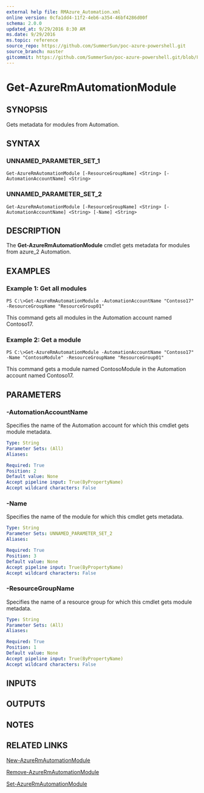 ```yaml
---
external help file: RMAzure_Automation.xml
online version: 0cfa1dd4-11f2-4eb6-a354-46bf4286d00f
schema: 2.0.0
updated_at: 9/29/2016 8:30 AM
ms.date: 9/29/2016
ms.topic: reference
source_repo: https://github.com/SummerSun/poc-azure-powershell.git
source_branch: master
gitcommit: https://github.com/SummerSun/poc-azure-powershell.git/blob/8903b0f1daa01932ac5fa167f377736de2df6709/azureps-cmdlets-docs/Resource%20Manager/Automation%20Cmdlets/v1.0/Get-AzureRmAutomationModule.md
---
```


# Get-AzureRmAutomationModule
## SYNOPSIS
Gets metadata for modules from Automation.

## SYNTAX

### UNNAMED_PARAMETER_SET_1
```
Get-AzureRmAutomationModule [-ResourceGroupName] <String> [-AutomationAccountName] <String>
```

### UNNAMED_PARAMETER_SET_2
```
Get-AzureRmAutomationModule [-ResourceGroupName] <String> [-AutomationAccountName] <String> [-Name] <String>
```

## DESCRIPTION
The **Get-AzureRmAutomationModule** cmdlet gets metadata for modules from azure_2 Automation.

## EXAMPLES

### Example 1: Get all modules
```
PS C:\>Get-AzureRmAutomationModule -AutomationAccountName "Contoso17" -ResourceGroupName "ResourceGroup01"
```

This command gets all modules in the Automation account named Contoso17.

### Example 2: Get a module
```
PS C:\>Get-AzureRmAutomationModule -AutomationAccountName "Contoso17" -Name "ContosoModule" -ResourceGroupName "ResourceGroup01"
```

This command gets a module named ContosoModule in the Automation account named Contoso17.

## PARAMETERS

### -AutomationAccountName
Specifies the name of the Automation account for which this cmdlet gets module metadata.

```yaml
Type: String
Parameter Sets: (All)
Aliases: 

Required: True
Position: 2
Default value: None
Accept pipeline input: True(ByPropertyName)
Accept wildcard characters: False
```

### -Name
Specifies the name of the module for which this cmdlet gets metadata.

```yaml
Type: String
Parameter Sets: UNNAMED_PARAMETER_SET_2
Aliases: 

Required: True
Position: 3
Default value: None
Accept pipeline input: True(ByPropertyName)
Accept wildcard characters: False
```

### -ResourceGroupName
Specifies the name of a resource group for which this cmdlet gets module metadata.

```yaml
Type: String
Parameter Sets: (All)
Aliases: 

Required: True
Position: 1
Default value: None
Accept pipeline input: True(ByPropertyName)
Accept wildcard characters: False
```

## INPUTS

## OUTPUTS

## NOTES

## RELATED LINKS

[New-AzureRmAutomationModule](0cfa1dd4-11f2-4eb6-a354-46bf4286d00f)

[Remove-AzureRmAutomationModule](762b2b43-579b-4869-98f9-882aaf224686)

[Set-AzureRmAutomationModule](e47306c4-b17e-4651-8248-eb81ad448a17)

